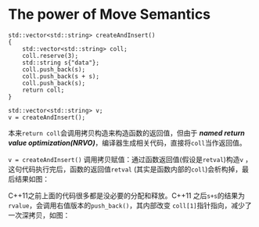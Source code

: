 # The power of Move Semantics

```
std::vector<std::string> createAndInsert()
{
    std::vector<std::string> coll;
    coll.reserve(3);
    std::string s{"data"};
    coll.push_back(s);
    coll.push_back(s + s);
    coll.push_back(s);
    return coll;
}

std::vector<std::string> v;
v = createAndInsert();

```

本来`return coll`会调用拷贝构造来构造函数的返回值，但由于 _**named return value optimization(NRVO)**_，编译器生成相关代码，直接将`coll`当作返回值。

`v = createAndInsert()` 调用拷贝赋值：通过函数返回值(假设是`retval`)构造`v` ，这句代码执行完后，函数的返回值`retval` (其实是函数内部的`coll`)会析构掉，最后结果如图：


C++11之前上面的代码很多都是没必要的分配和释放。C++11 之后`s+s`的结果为 `rvalue`，会调用右值版本的`push_back()`，其内部改变 `coll[1]`指针指向，减少了一次深拷贝，如图：